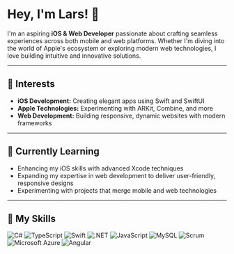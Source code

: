 # Hey, I'm Lars! 👋

I'm an aspiring **iOS & Web Developer** passionate about crafting seamless experiences across both mobile and web platforms. Whether I'm diving into the world of Apple's ecosystem or exploring modern web technologies, I love building intuitive and innovative solutions.

---

## 👀 Interests
- **iOS Development:** Creating elegant apps using Swift and SwiftUI
- **Apple Technologies:** Experimenting with ARKit, Combine, and more
- **Web Development:** Building responsive, dynamic websites with modern frameworks

---

## 🌱 Currently Learning
- Enhancing my iOS skills with advanced Xcode techniques
- Expanding my expertise in web development to deliver user-friendly, responsive designs
- Experimenting with projects that merge mobile and web technologies

---


## 🧠 My Skills

![C#](https://img.shields.io/badge/C%23-239120?style=for-the-badge&logo=c-sharp&logoColor=white)
![TypeScript](https://img.shields.io/badge/TypeScript-3178C6?style=for-the-badge&logo=typescript&logoColor=white)
![Swift](https://img.shields.io/badge/Swift-FA7343?style=for-the-badge&logo=swift&logoColor=white)
![.NET](https://img.shields.io/badge/.NET-512BD4?style=for-the-badge&logo=dotnet&logoColor=white)
![JavaScript](https://img.shields.io/badge/JavaScript-F7DF1E?style=for-the-badge&logo=javascript&logoColor=black)
![MySQL](https://img.shields.io/badge/MySQL-4479A1?style=for-the-badge&logo=mysql&logoColor=white)
![Scrum](https://img.shields.io/badge/Scrum-6DB33F?style=for-the-badge&logo=scrum&logoColor=white)
![Microsoft Azure](https://img.shields.io/badge/Microsoft%20Azure-0078D4?style=for-the-badge&logo=microsoft-azure&logoColor=white)
![Angular](https://img.shields.io/badge/Angular-DD0031?style=for-the-badge&logo=angular&logoColor=white)
